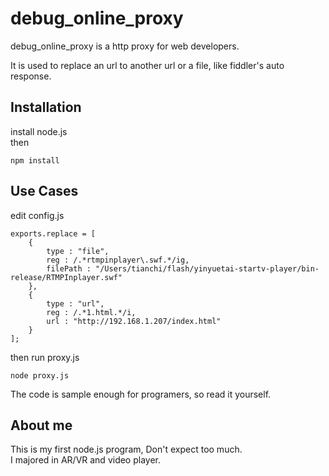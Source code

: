 debug_online_proxy
=
debug_online_proxy is a http proxy for web developers.

It is used to replace an url to another url or a file, like fiddler's auto response.

Installation
-
install node.js  
then
```
npm install
```

Use Cases
-
edit config.js  

```
exports.replace = [
    {
        type : "file",
        reg : /.*rtmpinplayer\.swf.*/ig,
        filePath : "/Users/tianchi/flash/yinyuetai-startv-player/bin-release/RTMPInplayer.swf"
    },
    {
        type : "url",
        reg : /.*1.html.*/i,
        url : "http://192.168.1.207/index.html"
    }
];
```
then run proxy.js
```
node proxy.js
```

The code is sample enough for programers, so read it yourself.

About me
-
This is my first node.js program, Don't expect too much.  
I majored in AR/VR and video player.